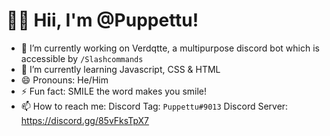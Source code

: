 # 👋🏻 Hii, I'm @Puppettu!
- 🔭 I’m currently working on Verdqtte, a multipurpose discord bot which is accessible by `/Slashcommands`
- 🌱 I’m currently learning Javascript, CSS & HTML
- 😄 Pronouns: He/Him
- ⚡ Fun fact: SMILE the word makes you smile!
- 📫 How to reach me: 
Discord Tag: `Puppettu#9013`
Discord Server: https://discord.gg/85vFksTpX7
